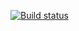 [![Build status](https://ci.appveyor.com/api/projects/status/9s6ekugpsgfg2vba?svg=true)](https://ci.appveyor.com/project/Solomakhin-Anton/selnium)